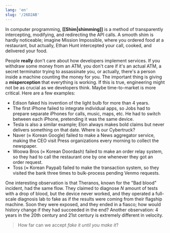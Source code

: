 ```yaml
---
lang: 'en'
slug: '/26D2AB'
---
```


In computer programming, **[[Shim|shimming]]** is a method of transparently intercepting, modifying, and redirecting the API calls. A smooth shim is hardly noticeable; imagine Mission Impossible, where you ordered food at a restaurant, but actually, Ethan Hunt intercepted your call, cooked, and delivered your food.

People **really** don't care about how developers implement services. If you withdraw some money from an ATM, you don't care if it's an actual ATM, a secret terminator trying to assassinate you, or actually, there's a person inside a machine counting the money for you. The important thing is giving a **misperception** that everything is working. If this is true, engineering might not be as crucial as we developers think. Maybe time-to-market is more critical. Here are a few examples:

- Edison faked his invention of the light bulb for more than 4 years.
- The first iPhone failed to integrate individual apps, so Jobs had to prepare separate iPhones for calls, music, maps, etc. He had to switch between each iPhone, pretending it was the same device.
- Tesla is also a similar example; Elon always makes bold claims but never delivers something on that date. Where is our Cybertruck?
- Naver (≈ Korean Google) failed to make a News aggregator service, making the CEO visit Press organizations every morning to collect the newspaper.
- Woowa Bros (≈ Korean Doordash) failed to make an order relay system, so they had to call the restaurant one by one whenever they got an order request.
- Toss (≈ Korean Paypal) failed to make the transaction system, so they visited the bank three times to bulk-process pending Venmo requests.

One interesting observation is that Theranos, known for the "Bad blood" incident, had the same flow. They claimed to diagnose $N$ amount of tests with a drop of blood, but the device never worked, and they operated a full-scale diagnosis lab to fake as if the results were coming from their flagship machine. Soon they were exposed, and they ended in a fiasco; how would history change if they had succeeded in the end? Another observation: 4 years in the 20th century and 21st century is extremely different in velocity.

> How far can we accept _fake it until you make it_?

